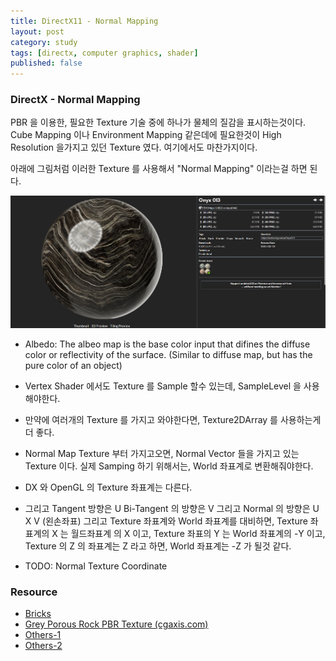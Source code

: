 ```yaml
---
title: DirectX11 - Normal Mapping
layout: post
category: study
tags: [directx, computer graphics, shader]
published: false
---
```


### DirectX - Normal Mapping 

PBR 을 이용한, 필요한 Texture 기술 중에 하나가 물체의 질감을 표시하는것이다. Cube Mapping 이나 Environment Mapping 같은데에 필요한것이 High Resolution 을가지고 있던 Texture 였다. 여기에서도 마찬가지이다.

아래에 그림처럼 이러한 Texture 를 사용해서 "Normal Mapping" 이라는걸 하면 된다.

![alt text](../../../assets/img/photo/1_latest/normal_material_5_22_2025.png)

* Albedo: The albeo map is the base color input that difines the diffuse color or reflectivity of the surface. (Similar to diffuse map, but has the pure color of an object)

* Vertex Shader 에서도 Texture 를 Sample 할수 있는데, SampleLevel 을 사용해야한다.

* 만약에 여러개의 Texture 를 가지고 와야한다면, Texture2DArray 를 사용하는게 더 좋다.

* Normal Map Texture 부터 가지고오면, Normal Vector 들을 가지고 있는 Texture 이다. 실제 Samping 하기 위해서는, World 좌표계로 변환해줘야한다.

* DX 와 OpenGL 의 Texture 좌표계는 다른다. 

* 그리고 Tangent 방향은 U Bi-Tangent 의 방향은 V 그리고 Normal 의 방향은 U X V (왼손좌표) 그리고 Texture 좌표계와 World 좌표계를 대비하면, Texture 좌표계의 X 는 월드좌표계 의 X 이고, Texture 좌표의 Y 는 World 좌표계의 -Y 이고, Texture 의 Z 의 좌표계는 Z 라고 하면, World 좌표계는 -Z 가 될것 같다.

* TODO: Normal Texture Coordinate
### Resource 
* [Bricks](https://ambientcg.com/view?id=Bricks075A)
* [Grey Porous Rock PBR Texture (cgaxis.com)](https://cgaxis.com/product/grey-porous-rock-pbr-texture-3/)
* [Others-1](https://ambientcg.com/)
* [Others-2](https://freepbr.com/)